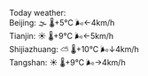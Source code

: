 Today weather:  
Beijing: 🌫  🌡️+5°C 🌬️←4km/h  
Tianjin: ☀️   🌡️+9°C 🌬️←5km/h  
Shijiazhuang: ⛅️  🌡️+10°C 🌬️↓4km/h  
Tangshan: ☀️   🌡️+9°C 🌬️→4km/h  
